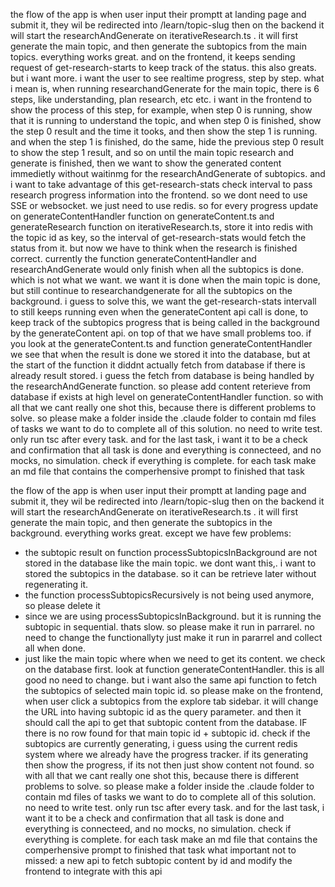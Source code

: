the flow of the app is when user input their promptt at landing page and submit it, they wil be redirected into /learn/topic-slug then on the backend it will start the researchAndGenerate on iterativeResearch.ts . it will first generate the main topic, and then generate the subtopics from the main topics. everything works great. and on the frontend, it keeps sending request of get-research-starts to keep track of the status. this also greats. but i want more. i want the user to see realtime progress, step by step. what i mean is, when running researchandGenerate for the main topic, there is 6 steps, like understanding, plan research, etc etc. i want in the frontend to show the process of this step, for example, when step 0 is running, show that it is running to understand the topic, and when step 0 is finished, show the step 0 result and the time it tooks, and then show the step 1 is running. and when the step 1 is finished, do the same, hide the previous step 0 result to show the step 1 result, and so on until the main topic research and generate is finished, then we want to show the generated content immedietly without waitinmg for the researchAndGenerate of subtopics. and i want to take advantage of this get-research-stats check interval to pass research progress information into the frontend. so we dont need to use SSE or websocket. we just need to use redis. so for every progress update on generateContentHandler function on generateContent.ts and generateResearch function on iterativeResearch.ts, store it into redis with the topic id as key, so the interval of get-research-stats would fetch the status from it. but now we have to think when the research is finished correct. currently the function generateContentHandler and researchAndGenerate would only finish when all the subtopics is done. which is not what we want. we want it is done when the main topic is done, but still continue to researchandgenerate for all the subtopics on the background. i guess to solve this, we want the get-research-stats intervall to still keeps running even when the generateContent api call is done, to keep track of the subtopics progress that is being called in the background by the generateContent api. on top of that we have small problems too. if you look at the generateContent.ts and function generateContentHandler we see that when the result is done we stored it into the database, but at the start of the function it diddnt actually fetch from database if there is already result stored. i guess the fetch from database is being handled by the researchAndGenerate function. so please add content reterieve from database if exists at high level on generateContentHandler function. so with all that we cant really one shot this, because there is different problems to solve. so please make a folder inside the .claude folder to contain md files of tasks we want to do to complete all of this solution. no need to write test. only run tsc after every task. and for the last task, i want it to be a check and confirmation that all task is done and everything is connecteed, and no mocks, no simulation. check if everything is complete. for each task make an md file that contains the comperhensive prompt to finished that task



the flow of the app is when user input their promptt at landing page and submit it, they wil be redirected into /learn/topic-slug then on the backend it will start the researchAndGenerate on iterativeResearch.ts . it will first generate the main topic, and then generate the subtopics in the background. everything works great. except we have few problems:
- the subtopic result on function processSubtopicsInBackground are not stored in the database like the main topic. we dont want this,. i want to stored the subtopics in the database. so it can be retrieve later without regenerating it.
- the function processSubtopicsRecursively is not being used anymore, so please delete it
- since we are using processSubtopicsInBackground. but it is running the subtopic in sequential. thats slow. so  please make it run in parrarel. no need to change the functionallyty just make it run in pararrel and collect all when done.
- just like the main topic where when we need to get its content. we check on the database first. look at function generateContentHandler. this is all good no need to change. but i want also the same api function to fetch the subtopics of selected main topic id. so please make on the frontend, when user click a subtopics from the explore tab sidebar. it will change the URL into having subtopic id as the query parameter. and then it should call the api to get that subtopic content from the database. IF there is no row found for that main topic id + subtopic id. check if the subtopics are currently generating, i guess using the current redis system where we already have the progress tracker. if its generating then show the progress, if its not then just show content not found. 
so with all that we cant really one shot this, because there is different problems to solve. so please make a folder inside the .claude folder to contain md files of tasks we want to do to complete all of this solution. no need to write test. only run tsc after every task. and for the last task, i want it to be a check and confirmation that all task is done and everything is connecteed, and no mocks, no simulation. check if everything is complete. for each task make an md file that contains the comperhensive prompt to finished that task
what important not to missed: a new api to fetch subtopic content by id and modify the frontend to integrate with this api